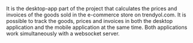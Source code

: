 It is the desktop-app part of the project that calculates the prices and invoices of the goods sold in the e-commerce store on trendyol.com.
It is possible to track the goods, prices and invoices in both the desktop application and the mobile application at the same time. Both applications work simultaneously with a websocket server.
